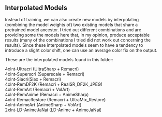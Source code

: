 ## Interpolated Models
Instead of training, we can also create new models by interpolating (combining the model weights of) two existing models that share a pretrained model ancestor. I tried out different combinations and are providing some the models here that, in my opinion, produce acceptable results (many of the combinations I tried did not work out concerning the results). Since these interpolated models seem to have a tendency to introduce a slight color shift, one can use an average color fix on the output.  

These are the interpolated models found in this folder:  

4xInt-Ultracri (UltraSharp + Remacri)  
4xInt-Superscri (Superscale + Remacri)  
4xInt-Siacri(Siax + Remacri)  
4xInt-RemDF2K (Remacri + RealSR_DF2K_JPEG)  
4xInt-RemArt (Remacri + VolArt)  
4xInt-RemAnime (Remacri + AnimeSharp)  
4xInt-RemacRestore (Remacri + UltraMix_Restore)  
4xInt-AnimeArt (AnimeSharp + VolArt)  
2xInt-LD-AnimeJaNai (LD-Anime + AnimeJaNai)